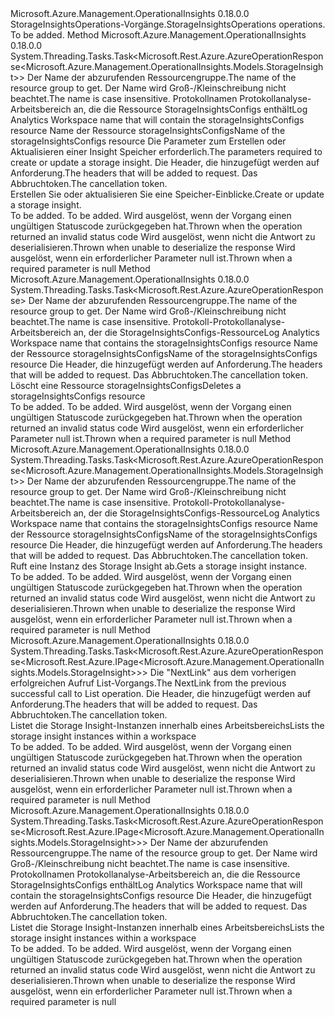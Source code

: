 <Type Name="IStorageInsightsOperations" FullName="Microsoft.Azure.Management.OperationalInsights.IStorageInsightsOperations">
  <TypeSignature Language="C#" Value="public interface IStorageInsightsOperations" />
  <TypeSignature Language="ILAsm" Value=".class public interface auto ansi abstract IStorageInsightsOperations" />
  <TypeSignature Language="DocId" Value="T:Microsoft.Azure.Management.OperationalInsights.IStorageInsightsOperations" />
  <TypeSignature Language="VB.NET" Value="Public Interface IStorageInsightsOperations" />
  <TypeSignature Language="F#" Value="type IStorageInsightsOperations = interface" />
  <AssemblyInfo>
    <AssemblyName>Microsoft.Azure.Management.OperationalInsights</AssemblyName>
    <AssemblyVersion>0.18.0.0</AssemblyVersion>
  </AssemblyInfo>
  <Interfaces />
  <Docs>
    <summary>
            <span data-ttu-id="dbca6-101">StorageInsightsOperations-Vorgänge.</span><span class="sxs-lookup"><span data-stu-id="dbca6-101">StorageInsightsOperations operations.</span></span>
            </summary>
    <remarks>To be added.</remarks>
  </Docs>
  <Members>
    <Member MemberName="CreateOrUpdateWithHttpMessagesAsync">
      <MemberSignature Language="C#" Value="public System.Threading.Tasks.Task&lt;Microsoft.Rest.Azure.AzureOperationResponse&lt;Microsoft.Azure.Management.OperationalInsights.Models.StorageInsight&gt;&gt; CreateOrUpdateWithHttpMessagesAsync (string resourceGroupName, string workspaceName, string storageInsightName, Microsoft.Azure.Management.OperationalInsights.Models.StorageInsight parameters, System.Collections.Generic.Dictionary&lt;string,System.Collections.Generic.List&lt;string&gt;&gt; customHeaders = null, System.Threading.CancellationToken cancellationToken = null);" />
      <MemberSignature Language="ILAsm" Value=".method public hidebysig newslot virtual instance class System.Threading.Tasks.Task`1&lt;class Microsoft.Rest.Azure.AzureOperationResponse`1&lt;class Microsoft.Azure.Management.OperationalInsights.Models.StorageInsight&gt;&gt; CreateOrUpdateWithHttpMessagesAsync(string resourceGroupName, string workspaceName, string storageInsightName, class Microsoft.Azure.Management.OperationalInsights.Models.StorageInsight parameters, class System.Collections.Generic.Dictionary`2&lt;string, class System.Collections.Generic.List`1&lt;string&gt;&gt; customHeaders, valuetype System.Threading.CancellationToken cancellationToken) cil managed" />
      <MemberSignature Language="DocId" Value="M:Microsoft.Azure.Management.OperationalInsights.IStorageInsightsOperations.CreateOrUpdateWithHttpMessagesAsync(System.String,System.String,System.String,Microsoft.Azure.Management.OperationalInsights.Models.StorageInsight,System.Collections.Generic.Dictionary{System.String,System.Collections.Generic.List{System.String}},System.Threading.CancellationToken)" />
      <MemberSignature Language="F#" Value="abstract member CreateOrUpdateWithHttpMessagesAsync : string * string * string * Microsoft.Azure.Management.OperationalInsights.Models.StorageInsight * System.Collections.Generic.Dictionary&lt;string, System.Collections.Generic.List&lt;string&gt;&gt; * System.Threading.CancellationToken -&gt; System.Threading.Tasks.Task&lt;Microsoft.Rest.Azure.AzureOperationResponse&lt;Microsoft.Azure.Management.OperationalInsights.Models.StorageInsight&gt;&gt;" Usage="iStorageInsightsOperations.CreateOrUpdateWithHttpMessagesAsync (resourceGroupName, workspaceName, storageInsightName, parameters, customHeaders, cancellationToken)" />
      <MemberType>Method</MemberType>
      <AssemblyInfo>
        <AssemblyName>Microsoft.Azure.Management.OperationalInsights</AssemblyName>
        <AssemblyVersion>0.18.0.0</AssemblyVersion>
      </AssemblyInfo>
      <ReturnValue>
        <ReturnType>System.Threading.Tasks.Task&lt;Microsoft.Rest.Azure.AzureOperationResponse&lt;Microsoft.Azure.Management.OperationalInsights.Models.StorageInsight&gt;&gt;</ReturnType>
      </ReturnValue>
      <Parameters>
        <Parameter Name="resourceGroupName" Type="System.String" />
        <Parameter Name="workspaceName" Type="System.String" />
        <Parameter Name="storageInsightName" Type="System.String" />
        <Parameter Name="parameters" Type="Microsoft.Azure.Management.OperationalInsights.Models.StorageInsight" />
        <Parameter Name="customHeaders" Type="System.Collections.Generic.Dictionary&lt;System.String,System.Collections.Generic.List&lt;System.String&gt;&gt;" />
        <Parameter Name="cancellationToken" Type="System.Threading.CancellationToken" />
      </Parameters>
      <Docs>
        <param name="resourceGroupName">
            <span data-ttu-id="dbca6-102">Der Name der abzurufenden Ressourcengruppe.</span><span class="sxs-lookup"><span data-stu-id="dbca6-102">The name of the resource group to get.</span></span> <span data-ttu-id="dbca6-103">Der Name wird Groß-/Kleinschreibung nicht beachtet.</span><span class="sxs-lookup"><span data-stu-id="dbca6-103">The name is case insensitive.</span></span>
            </param>
        <param name="workspaceName">
            <span data-ttu-id="dbca6-104">Protokollnamen Protokollanalyse-Arbeitsbereich an, die die Ressource StorageInsightsConfigs enthält</span><span class="sxs-lookup"><span data-stu-id="dbca6-104">Log Analytics Workspace name that will contain the storageInsightsConfigs resource</span></span>
            </param>
        <param name="storageInsightName">
            <span data-ttu-id="dbca6-105">Name der Ressource storageInsightsConfigs</span><span class="sxs-lookup"><span data-stu-id="dbca6-105">Name of the storageInsightsConfigs resource</span></span>
            </param>
        <param name="parameters">
            <span data-ttu-id="dbca6-106">Die Parameter zum Erstellen oder Aktualisieren einer Insight Speicher erforderlich.</span><span class="sxs-lookup"><span data-stu-id="dbca6-106">The parameters required to create or update a storage insight.</span></span>
            </param>
        <param name="customHeaders">
            <span data-ttu-id="dbca6-107">Die Header, die hinzugefügt werden auf Anforderung.</span><span class="sxs-lookup"><span data-stu-id="dbca6-107">The headers that will be added to request.</span></span>
            </param>
        <param name="cancellationToken">
            <span data-ttu-id="dbca6-108">Das Abbruchtoken.</span><span class="sxs-lookup"><span data-stu-id="dbca6-108">The cancellation token.</span></span>
            </param>
        <summary>
            <span data-ttu-id="dbca6-109">Erstellen Sie oder aktualisieren Sie eine Speicher-Einblicke.</span><span class="sxs-lookup"><span data-stu-id="dbca6-109">Create or update a storage insight.</span></span>
            </summary>
        <returns>To be added.</returns>
        <remarks>To be added.</remarks>
        <exception cref="T:Microsoft.Rest.Azure.CloudException">
            <span data-ttu-id="dbca6-110">Wird ausgelöst, wenn der Vorgang einen ungültigen Statuscode zurückgegeben hat.</span><span class="sxs-lookup"><span data-stu-id="dbca6-110">Thrown when the operation returned an invalid status code</span></span>
            </exception>
        <exception cref="T:Microsoft.Rest.SerializationException">
            <span data-ttu-id="dbca6-111">Wird ausgelöst, wenn nicht die Antwort zu deserialisieren.</span><span class="sxs-lookup"><span data-stu-id="dbca6-111">Thrown when unable to deserialize the response</span></span>
            </exception>
        <exception cref="T:Microsoft.Rest.ValidationException">
            <span data-ttu-id="dbca6-112">Wird ausgelöst, wenn ein erforderlicher Parameter null ist.</span><span class="sxs-lookup"><span data-stu-id="dbca6-112">Thrown when a required parameter is null</span></span>
            </exception>
      </Docs>
    </Member>
    <Member MemberName="DeleteWithHttpMessagesAsync">
      <MemberSignature Language="C#" Value="public System.Threading.Tasks.Task&lt;Microsoft.Rest.Azure.AzureOperationResponse&gt; DeleteWithHttpMessagesAsync (string resourceGroupName, string workspaceName, string storageInsightName, System.Collections.Generic.Dictionary&lt;string,System.Collections.Generic.List&lt;string&gt;&gt; customHeaders = null, System.Threading.CancellationToken cancellationToken = null);" />
      <MemberSignature Language="ILAsm" Value=".method public hidebysig newslot virtual instance class System.Threading.Tasks.Task`1&lt;class Microsoft.Rest.Azure.AzureOperationResponse&gt; DeleteWithHttpMessagesAsync(string resourceGroupName, string workspaceName, string storageInsightName, class System.Collections.Generic.Dictionary`2&lt;string, class System.Collections.Generic.List`1&lt;string&gt;&gt; customHeaders, valuetype System.Threading.CancellationToken cancellationToken) cil managed" />
      <MemberSignature Language="DocId" Value="M:Microsoft.Azure.Management.OperationalInsights.IStorageInsightsOperations.DeleteWithHttpMessagesAsync(System.String,System.String,System.String,System.Collections.Generic.Dictionary{System.String,System.Collections.Generic.List{System.String}},System.Threading.CancellationToken)" />
      <MemberSignature Language="F#" Value="abstract member DeleteWithHttpMessagesAsync : string * string * string * System.Collections.Generic.Dictionary&lt;string, System.Collections.Generic.List&lt;string&gt;&gt; * System.Threading.CancellationToken -&gt; System.Threading.Tasks.Task&lt;Microsoft.Rest.Azure.AzureOperationResponse&gt;" Usage="iStorageInsightsOperations.DeleteWithHttpMessagesAsync (resourceGroupName, workspaceName, storageInsightName, customHeaders, cancellationToken)" />
      <MemberType>Method</MemberType>
      <AssemblyInfo>
        <AssemblyName>Microsoft.Azure.Management.OperationalInsights</AssemblyName>
        <AssemblyVersion>0.18.0.0</AssemblyVersion>
      </AssemblyInfo>
      <ReturnValue>
        <ReturnType>System.Threading.Tasks.Task&lt;Microsoft.Rest.Azure.AzureOperationResponse&gt;</ReturnType>
      </ReturnValue>
      <Parameters>
        <Parameter Name="resourceGroupName" Type="System.String" />
        <Parameter Name="workspaceName" Type="System.String" />
        <Parameter Name="storageInsightName" Type="System.String" />
        <Parameter Name="customHeaders" Type="System.Collections.Generic.Dictionary&lt;System.String,System.Collections.Generic.List&lt;System.String&gt;&gt;" />
        <Parameter Name="cancellationToken" Type="System.Threading.CancellationToken" />
      </Parameters>
      <Docs>
        <param name="resourceGroupName">
            <span data-ttu-id="dbca6-113">Der Name der abzurufenden Ressourcengruppe.</span><span class="sxs-lookup"><span data-stu-id="dbca6-113">The name of the resource group to get.</span></span> <span data-ttu-id="dbca6-114">Der Name wird Groß-/Kleinschreibung nicht beachtet.</span><span class="sxs-lookup"><span data-stu-id="dbca6-114">The name is case insensitive.</span></span>
            </param>
        <param name="workspaceName">
            <span data-ttu-id="dbca6-115">Protokoll-Protokollanalyse-Arbeitsbereich an, der die StorageInsightsConfigs-Ressource</span><span class="sxs-lookup"><span data-stu-id="dbca6-115">Log Analytics Workspace name that contains the storageInsightsConfigs resource</span></span>
            </param>
        <param name="storageInsightName">
            <span data-ttu-id="dbca6-116">Name der Ressource storageInsightsConfigs</span><span class="sxs-lookup"><span data-stu-id="dbca6-116">Name of the storageInsightsConfigs resource</span></span>
            </param>
        <param name="customHeaders">
            <span data-ttu-id="dbca6-117">Die Header, die hinzugefügt werden auf Anforderung.</span><span class="sxs-lookup"><span data-stu-id="dbca6-117">The headers that will be added to request.</span></span>
            </param>
        <param name="cancellationToken">
            <span data-ttu-id="dbca6-118">Das Abbruchtoken.</span><span class="sxs-lookup"><span data-stu-id="dbca6-118">The cancellation token.</span></span>
            </param>
        <summary>
            <span data-ttu-id="dbca6-119">Löscht eine Ressource storageInsightsConfigs</span><span class="sxs-lookup"><span data-stu-id="dbca6-119">Deletes a storageInsightsConfigs resource</span></span>
            </summary>
        <returns>To be added.</returns>
        <remarks>To be added.</remarks>
        <exception cref="T:Microsoft.Rest.Azure.CloudException">
            <span data-ttu-id="dbca6-120">Wird ausgelöst, wenn der Vorgang einen ungültigen Statuscode zurückgegeben hat.</span><span class="sxs-lookup"><span data-stu-id="dbca6-120">Thrown when the operation returned an invalid status code</span></span>
            </exception>
        <exception cref="T:Microsoft.Rest.ValidationException">
            <span data-ttu-id="dbca6-121">Wird ausgelöst, wenn ein erforderlicher Parameter null ist.</span><span class="sxs-lookup"><span data-stu-id="dbca6-121">Thrown when a required parameter is null</span></span>
            </exception>
      </Docs>
    </Member>
    <Member MemberName="GetWithHttpMessagesAsync">
      <MemberSignature Language="C#" Value="public System.Threading.Tasks.Task&lt;Microsoft.Rest.Azure.AzureOperationResponse&lt;Microsoft.Azure.Management.OperationalInsights.Models.StorageInsight&gt;&gt; GetWithHttpMessagesAsync (string resourceGroupName, string workspaceName, string storageInsightName, System.Collections.Generic.Dictionary&lt;string,System.Collections.Generic.List&lt;string&gt;&gt; customHeaders = null, System.Threading.CancellationToken cancellationToken = null);" />
      <MemberSignature Language="ILAsm" Value=".method public hidebysig newslot virtual instance class System.Threading.Tasks.Task`1&lt;class Microsoft.Rest.Azure.AzureOperationResponse`1&lt;class Microsoft.Azure.Management.OperationalInsights.Models.StorageInsight&gt;&gt; GetWithHttpMessagesAsync(string resourceGroupName, string workspaceName, string storageInsightName, class System.Collections.Generic.Dictionary`2&lt;string, class System.Collections.Generic.List`1&lt;string&gt;&gt; customHeaders, valuetype System.Threading.CancellationToken cancellationToken) cil managed" />
      <MemberSignature Language="DocId" Value="M:Microsoft.Azure.Management.OperationalInsights.IStorageInsightsOperations.GetWithHttpMessagesAsync(System.String,System.String,System.String,System.Collections.Generic.Dictionary{System.String,System.Collections.Generic.List{System.String}},System.Threading.CancellationToken)" />
      <MemberSignature Language="F#" Value="abstract member GetWithHttpMessagesAsync : string * string * string * System.Collections.Generic.Dictionary&lt;string, System.Collections.Generic.List&lt;string&gt;&gt; * System.Threading.CancellationToken -&gt; System.Threading.Tasks.Task&lt;Microsoft.Rest.Azure.AzureOperationResponse&lt;Microsoft.Azure.Management.OperationalInsights.Models.StorageInsight&gt;&gt;" Usage="iStorageInsightsOperations.GetWithHttpMessagesAsync (resourceGroupName, workspaceName, storageInsightName, customHeaders, cancellationToken)" />
      <MemberType>Method</MemberType>
      <AssemblyInfo>
        <AssemblyName>Microsoft.Azure.Management.OperationalInsights</AssemblyName>
        <AssemblyVersion>0.18.0.0</AssemblyVersion>
      </AssemblyInfo>
      <ReturnValue>
        <ReturnType>System.Threading.Tasks.Task&lt;Microsoft.Rest.Azure.AzureOperationResponse&lt;Microsoft.Azure.Management.OperationalInsights.Models.StorageInsight&gt;&gt;</ReturnType>
      </ReturnValue>
      <Parameters>
        <Parameter Name="resourceGroupName" Type="System.String" />
        <Parameter Name="workspaceName" Type="System.String" />
        <Parameter Name="storageInsightName" Type="System.String" />
        <Parameter Name="customHeaders" Type="System.Collections.Generic.Dictionary&lt;System.String,System.Collections.Generic.List&lt;System.String&gt;&gt;" />
        <Parameter Name="cancellationToken" Type="System.Threading.CancellationToken" />
      </Parameters>
      <Docs>
        <param name="resourceGroupName">
            <span data-ttu-id="dbca6-122">Der Name der abzurufenden Ressourcengruppe.</span><span class="sxs-lookup"><span data-stu-id="dbca6-122">The name of the resource group to get.</span></span> <span data-ttu-id="dbca6-123">Der Name wird Groß-/Kleinschreibung nicht beachtet.</span><span class="sxs-lookup"><span data-stu-id="dbca6-123">The name is case insensitive.</span></span>
            </param>
        <param name="workspaceName">
            <span data-ttu-id="dbca6-124">Protokoll-Protokollanalyse-Arbeitsbereich an, der die StorageInsightsConfigs-Ressource</span><span class="sxs-lookup"><span data-stu-id="dbca6-124">Log Analytics Workspace name that contains the storageInsightsConfigs resource</span></span>
            </param>
        <param name="storageInsightName">
            <span data-ttu-id="dbca6-125">Name der Ressource storageInsightsConfigs</span><span class="sxs-lookup"><span data-stu-id="dbca6-125">Name of the storageInsightsConfigs resource</span></span>
            </param>
        <param name="customHeaders">
            <span data-ttu-id="dbca6-126">Die Header, die hinzugefügt werden auf Anforderung.</span><span class="sxs-lookup"><span data-stu-id="dbca6-126">The headers that will be added to request.</span></span>
            </param>
        <param name="cancellationToken">
            <span data-ttu-id="dbca6-127">Das Abbruchtoken.</span><span class="sxs-lookup"><span data-stu-id="dbca6-127">The cancellation token.</span></span>
            </param>
        <summary>
            <span data-ttu-id="dbca6-128">Ruft eine Instanz des Storage Insight ab.</span><span class="sxs-lookup"><span data-stu-id="dbca6-128">Gets a storage insight instance.</span></span>
            </summary>
        <returns>To be added.</returns>
        <remarks>To be added.</remarks>
        <exception cref="T:Microsoft.Rest.Azure.CloudException">
            <span data-ttu-id="dbca6-129">Wird ausgelöst, wenn der Vorgang einen ungültigen Statuscode zurückgegeben hat.</span><span class="sxs-lookup"><span data-stu-id="dbca6-129">Thrown when the operation returned an invalid status code</span></span>
            </exception>
        <exception cref="T:Microsoft.Rest.SerializationException">
            <span data-ttu-id="dbca6-130">Wird ausgelöst, wenn nicht die Antwort zu deserialisieren.</span><span class="sxs-lookup"><span data-stu-id="dbca6-130">Thrown when unable to deserialize the response</span></span>
            </exception>
        <exception cref="T:Microsoft.Rest.ValidationException">
            <span data-ttu-id="dbca6-131">Wird ausgelöst, wenn ein erforderlicher Parameter null ist.</span><span class="sxs-lookup"><span data-stu-id="dbca6-131">Thrown when a required parameter is null</span></span>
            </exception>
      </Docs>
    </Member>
    <Member MemberName="ListByWorkspaceNextWithHttpMessagesAsync">
      <MemberSignature Language="C#" Value="public System.Threading.Tasks.Task&lt;Microsoft.Rest.Azure.AzureOperationResponse&lt;Microsoft.Rest.Azure.IPage&lt;Microsoft.Azure.Management.OperationalInsights.Models.StorageInsight&gt;&gt;&gt; ListByWorkspaceNextWithHttpMessagesAsync (string nextPageLink, System.Collections.Generic.Dictionary&lt;string,System.Collections.Generic.List&lt;string&gt;&gt; customHeaders = null, System.Threading.CancellationToken cancellationToken = null);" />
      <MemberSignature Language="ILAsm" Value=".method public hidebysig newslot virtual instance class System.Threading.Tasks.Task`1&lt;class Microsoft.Rest.Azure.AzureOperationResponse`1&lt;class Microsoft.Rest.Azure.IPage`1&lt;class Microsoft.Azure.Management.OperationalInsights.Models.StorageInsight&gt;&gt;&gt; ListByWorkspaceNextWithHttpMessagesAsync(string nextPageLink, class System.Collections.Generic.Dictionary`2&lt;string, class System.Collections.Generic.List`1&lt;string&gt;&gt; customHeaders, valuetype System.Threading.CancellationToken cancellationToken) cil managed" />
      <MemberSignature Language="DocId" Value="M:Microsoft.Azure.Management.OperationalInsights.IStorageInsightsOperations.ListByWorkspaceNextWithHttpMessagesAsync(System.String,System.Collections.Generic.Dictionary{System.String,System.Collections.Generic.List{System.String}},System.Threading.CancellationToken)" />
      <MemberSignature Language="F#" Value="abstract member ListByWorkspaceNextWithHttpMessagesAsync : string * System.Collections.Generic.Dictionary&lt;string, System.Collections.Generic.List&lt;string&gt;&gt; * System.Threading.CancellationToken -&gt; System.Threading.Tasks.Task&lt;Microsoft.Rest.Azure.AzureOperationResponse&lt;Microsoft.Rest.Azure.IPage&lt;Microsoft.Azure.Management.OperationalInsights.Models.StorageInsight&gt;&gt;&gt;" Usage="iStorageInsightsOperations.ListByWorkspaceNextWithHttpMessagesAsync (nextPageLink, customHeaders, cancellationToken)" />
      <MemberType>Method</MemberType>
      <AssemblyInfo>
        <AssemblyName>Microsoft.Azure.Management.OperationalInsights</AssemblyName>
        <AssemblyVersion>0.18.0.0</AssemblyVersion>
      </AssemblyInfo>
      <ReturnValue>
        <ReturnType>System.Threading.Tasks.Task&lt;Microsoft.Rest.Azure.AzureOperationResponse&lt;Microsoft.Rest.Azure.IPage&lt;Microsoft.Azure.Management.OperationalInsights.Models.StorageInsight&gt;&gt;&gt;</ReturnType>
      </ReturnValue>
      <Parameters>
        <Parameter Name="nextPageLink" Type="System.String" />
        <Parameter Name="customHeaders" Type="System.Collections.Generic.Dictionary&lt;System.String,System.Collections.Generic.List&lt;System.String&gt;&gt;" />
        <Parameter Name="cancellationToken" Type="System.Threading.CancellationToken" />
      </Parameters>
      <Docs>
        <param name="nextPageLink">
            <span data-ttu-id="dbca6-132">Die "NextLink" aus dem vorherigen erfolgreichen Aufruf List-Vorgangs.</span><span class="sxs-lookup"><span data-stu-id="dbca6-132">The NextLink from the previous successful call to List operation.</span></span>
            </param>
        <param name="customHeaders">
            <span data-ttu-id="dbca6-133">Die Header, die hinzugefügt werden auf Anforderung.</span><span class="sxs-lookup"><span data-stu-id="dbca6-133">The headers that will be added to request.</span></span>
            </param>
        <param name="cancellationToken">
            <span data-ttu-id="dbca6-134">Das Abbruchtoken.</span><span class="sxs-lookup"><span data-stu-id="dbca6-134">The cancellation token.</span></span>
            </param>
        <summary>
            <span data-ttu-id="dbca6-135">Listet die Storage Insight-Instanzen innerhalb eines Arbeitsbereichs</span><span class="sxs-lookup"><span data-stu-id="dbca6-135">Lists the storage insight instances within a workspace</span></span>
            </summary>
        <returns>To be added.</returns>
        <remarks>To be added.</remarks>
        <exception cref="T:Microsoft.Rest.Azure.CloudException">
            <span data-ttu-id="dbca6-136">Wird ausgelöst, wenn der Vorgang einen ungültigen Statuscode zurückgegeben hat.</span><span class="sxs-lookup"><span data-stu-id="dbca6-136">Thrown when the operation returned an invalid status code</span></span>
            </exception>
        <exception cref="T:Microsoft.Rest.SerializationException">
            <span data-ttu-id="dbca6-137">Wird ausgelöst, wenn nicht die Antwort zu deserialisieren.</span><span class="sxs-lookup"><span data-stu-id="dbca6-137">Thrown when unable to deserialize the response</span></span>
            </exception>
        <exception cref="T:Microsoft.Rest.ValidationException">
            <span data-ttu-id="dbca6-138">Wird ausgelöst, wenn ein erforderlicher Parameter null ist.</span><span class="sxs-lookup"><span data-stu-id="dbca6-138">Thrown when a required parameter is null</span></span>
            </exception>
      </Docs>
    </Member>
    <Member MemberName="ListByWorkspaceWithHttpMessagesAsync">
      <MemberSignature Language="C#" Value="public System.Threading.Tasks.Task&lt;Microsoft.Rest.Azure.AzureOperationResponse&lt;Microsoft.Rest.Azure.IPage&lt;Microsoft.Azure.Management.OperationalInsights.Models.StorageInsight&gt;&gt;&gt; ListByWorkspaceWithHttpMessagesAsync (string resourceGroupName, string workspaceName, System.Collections.Generic.Dictionary&lt;string,System.Collections.Generic.List&lt;string&gt;&gt; customHeaders = null, System.Threading.CancellationToken cancellationToken = null);" />
      <MemberSignature Language="ILAsm" Value=".method public hidebysig newslot virtual instance class System.Threading.Tasks.Task`1&lt;class Microsoft.Rest.Azure.AzureOperationResponse`1&lt;class Microsoft.Rest.Azure.IPage`1&lt;class Microsoft.Azure.Management.OperationalInsights.Models.StorageInsight&gt;&gt;&gt; ListByWorkspaceWithHttpMessagesAsync(string resourceGroupName, string workspaceName, class System.Collections.Generic.Dictionary`2&lt;string, class System.Collections.Generic.List`1&lt;string&gt;&gt; customHeaders, valuetype System.Threading.CancellationToken cancellationToken) cil managed" />
      <MemberSignature Language="DocId" Value="M:Microsoft.Azure.Management.OperationalInsights.IStorageInsightsOperations.ListByWorkspaceWithHttpMessagesAsync(System.String,System.String,System.Collections.Generic.Dictionary{System.String,System.Collections.Generic.List{System.String}},System.Threading.CancellationToken)" />
      <MemberSignature Language="F#" Value="abstract member ListByWorkspaceWithHttpMessagesAsync : string * string * System.Collections.Generic.Dictionary&lt;string, System.Collections.Generic.List&lt;string&gt;&gt; * System.Threading.CancellationToken -&gt; System.Threading.Tasks.Task&lt;Microsoft.Rest.Azure.AzureOperationResponse&lt;Microsoft.Rest.Azure.IPage&lt;Microsoft.Azure.Management.OperationalInsights.Models.StorageInsight&gt;&gt;&gt;" Usage="iStorageInsightsOperations.ListByWorkspaceWithHttpMessagesAsync (resourceGroupName, workspaceName, customHeaders, cancellationToken)" />
      <MemberType>Method</MemberType>
      <AssemblyInfo>
        <AssemblyName>Microsoft.Azure.Management.OperationalInsights</AssemblyName>
        <AssemblyVersion>0.18.0.0</AssemblyVersion>
      </AssemblyInfo>
      <ReturnValue>
        <ReturnType>System.Threading.Tasks.Task&lt;Microsoft.Rest.Azure.AzureOperationResponse&lt;Microsoft.Rest.Azure.IPage&lt;Microsoft.Azure.Management.OperationalInsights.Models.StorageInsight&gt;&gt;&gt;</ReturnType>
      </ReturnValue>
      <Parameters>
        <Parameter Name="resourceGroupName" Type="System.String" />
        <Parameter Name="workspaceName" Type="System.String" />
        <Parameter Name="customHeaders" Type="System.Collections.Generic.Dictionary&lt;System.String,System.Collections.Generic.List&lt;System.String&gt;&gt;" />
        <Parameter Name="cancellationToken" Type="System.Threading.CancellationToken" />
      </Parameters>
      <Docs>
        <param name="resourceGroupName">
            <span data-ttu-id="dbca6-139">Der Name der abzurufenden Ressourcengruppe.</span><span class="sxs-lookup"><span data-stu-id="dbca6-139">The name of the resource group to get.</span></span> <span data-ttu-id="dbca6-140">Der Name wird Groß-/Kleinschreibung nicht beachtet.</span><span class="sxs-lookup"><span data-stu-id="dbca6-140">The name is case insensitive.</span></span>
            </param>
        <param name="workspaceName">
            <span data-ttu-id="dbca6-141">Protokollnamen Protokollanalyse-Arbeitsbereich an, die die Ressource StorageInsightsConfigs enthält</span><span class="sxs-lookup"><span data-stu-id="dbca6-141">Log Analytics Workspace name that will contain the storageInsightsConfigs resource</span></span>
            </param>
        <param name="customHeaders">
            <span data-ttu-id="dbca6-142">Die Header, die hinzugefügt werden auf Anforderung.</span><span class="sxs-lookup"><span data-stu-id="dbca6-142">The headers that will be added to request.</span></span>
            </param>
        <param name="cancellationToken">
            <span data-ttu-id="dbca6-143">Das Abbruchtoken.</span><span class="sxs-lookup"><span data-stu-id="dbca6-143">The cancellation token.</span></span>
            </param>
        <summary>
            <span data-ttu-id="dbca6-144">Listet die Storage Insight-Instanzen innerhalb eines Arbeitsbereichs</span><span class="sxs-lookup"><span data-stu-id="dbca6-144">Lists the storage insight instances within a workspace</span></span>
            </summary>
        <returns>To be added.</returns>
        <remarks>To be added.</remarks>
        <exception cref="T:Microsoft.Rest.Azure.CloudException">
            <span data-ttu-id="dbca6-145">Wird ausgelöst, wenn der Vorgang einen ungültigen Statuscode zurückgegeben hat.</span><span class="sxs-lookup"><span data-stu-id="dbca6-145">Thrown when the operation returned an invalid status code</span></span>
            </exception>
        <exception cref="T:Microsoft.Rest.SerializationException">
            <span data-ttu-id="dbca6-146">Wird ausgelöst, wenn nicht die Antwort zu deserialisieren.</span><span class="sxs-lookup"><span data-stu-id="dbca6-146">Thrown when unable to deserialize the response</span></span>
            </exception>
        <exception cref="T:Microsoft.Rest.ValidationException">
            <span data-ttu-id="dbca6-147">Wird ausgelöst, wenn ein erforderlicher Parameter null ist.</span><span class="sxs-lookup"><span data-stu-id="dbca6-147">Thrown when a required parameter is null</span></span>
            </exception>
      </Docs>
    </Member>
  </Members>
</Type>